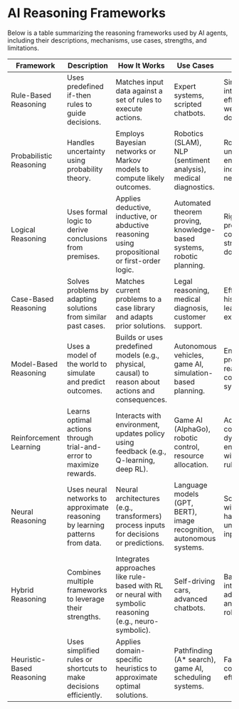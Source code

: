 # AI Reasoning Frameworks

Below is a table summarizing the reasoning frameworks used by AI agents, including their descriptions, mechanisms, use cases, strengths, and limitations.

| Framework                  | Description                                                                 | How It Works                                                                                     | Use Cases                                                                 | Strengths                                                                 | Limitations                                                                 |
|----------------------------|-----------------------------------------------------------------------------|--------------------------------------------------------------------------------------------------|---------------------------------------------------------------------------|---------------------------------------------------------------------------|-----------------------------------------------------------------------------|
| Rule-Based Reasoning       | Uses predefined if-then rules to guide decisions.                           | Matches input data against a set of rules to execute actions.                                     | Expert systems, scripted chatbots.                                        | Simple, interpretable, effective in well-defined domains.                  | Struggles with uncertainty, scalability, and novel scenarios.                |
| Probabilistic Reasoning    | Handles uncertainty using probability theory.                               | Employs Bayesian networks or Markov models to compute likely outcomes.                            | Robotics (SLAM), NLP (sentiment analysis), medical diagnostics.            | Robust in uncertain environments, incorporates new evidence.               | Computationally intensive, requires accurate probability distributions.      |
| Logical Reasoning          | Uses formal logic to derive conclusions from premises.                      | Applies deductive, inductive, or abductive reasoning using propositional or first-order logic.     | Automated theorem proving, knowledge-based systems, robotic planning.      | Rigorous, provably correct in structured domains.                          | Limited flexibility in dynamic or ambiguous environments.                   |
| Case-Based Reasoning       | Solves problems by adapting solutions from similar past cases.              | Matches current problems to a case library and adapts prior solutions.                            | Legal reasoning, medical diagnosis, customer support.                     | Effective with historical data, learns from experience.                    | Requires robust case library, struggles with novel problems.                |
| Model-Based Reasoning      | Uses a model of the world to simulate and predict outcomes.                 | Builds or uses predefined models (e.g., physical, causal) to reason about actions and consequences.| Autonomous vehicles, game AI, simulation-based planning.                  | Enables predictive reasoning in complex systems.                           | Relies on model accuracy; errors reduce effectiveness.                      |
| Reinforcement Learning     | Learns optimal actions through trial-and-error to maximize rewards.         | Interacts with environment, updates policy using feedback (e.g., Q-learning, deep RL).            | Game AI (AlphaGo), robotic control, resource allocation.                  | Adapts to complex, dynamic environments without explicit rules.            | Requires extensive training, slow convergence, lacks interpretability.      |
| Neural Reasoning           | Uses neural networks to approximate reasoning by learning patterns from data.| Neural architectures (e.g., transformers) process inputs for decisions or predictions.             | Language models (GPT, BERT), image recognition, autonomous systems.        | Scales well with data, handles unstructured inputs.                        | Black-box nature, high computational cost, limited explainability.          |
| Hybrid Reasoning           | Combines multiple frameworks to leverage their strengths.                   | Integrates approaches like rule-based with RL or neural with symbolic reasoning (e.g., neuro-symbolic).| Self-driving cars, advanced chatbots.                                  | Balances interpretability, adaptability, and robustness.                   | Complex to design and integrate.                                           |
| Heuristic-Based Reasoning  | Uses simplified rules or shortcuts to make decisions efficiently.           | Applies domain-specific heuristics to approximate optimal solutions.                              | Pathfinding (A* search), game AI, scheduling systems.                      | Fast, computationally efficient.                                          | May produce suboptimal solutions, relies on heuristic quality.              |